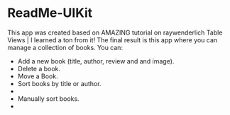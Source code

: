 # ReadMe-UIKit
<p>This app was created based on AMAZING tutorial on <a herf = "https://www.raywenderlich.com/10796666-table-views">raywenderlich Table Views </a>| I learned a ton from it! The final result is this app where you can manage a collection of books. You can: </p>
<ul>
  <li>Add a new book (title, author, review and and image).</li>
  <li>Delete a book.</li>
  <li>Move a Book.</li>
  <li>Sort books by title or author.<li>
  <li>Manually sort books.<li>
  
</ul>
